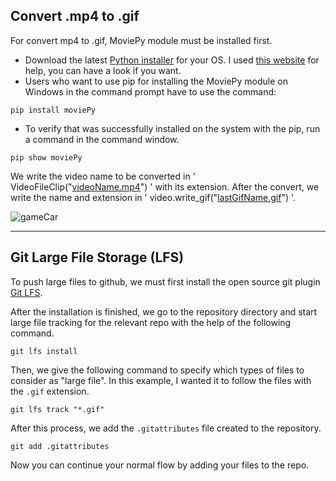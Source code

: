 ## Convert .mp4 to .gif 
For convert mp4 to .gif, MoviePy module  must be installed first.
- Download the latest [Python installer](https://www.python.org/downloads/) for your OS.
I used [this website](https://www.alphr.com/pip-is-not-recognized-as-an-internal-or-external-command/#:~:text=Reinstall%20Python%20to%20Fix%20'Pip,components%20to%20fix%20the%20problem.) for help, you can have a look if you want.
-  Users who want to use pip for installing the MoviePy module on Windows in the command prompt have to use the command:
```
pip install moviePy
```
- To verify that was successfully installed on the system with the pip, run a command in the command window.
```
pip show moviePy
```
We write the video name to be converted in ' VideoFileClip("[videoName.mp4](https://github.com/AtakanTurgut/python-mp4gif/blob/main/videoGame.mp4)") ' with its extension.
After the convert, we write the name and extension in ' video.write_gif("[lastGifName.gif](https://github.com/AtakanTurgut/python-mp4gif/blob/main/gifGame.gif)") '.

![gameCar](https://github.com/AtakanTurgut/python-mp4gif/blob/main/gifGameLittle.gif)

---
## Git Large File Storage (LFS)

To push large files to github, we must first install the open source git plugin [Git LFS](https://git-lfs.com/).

After the installation is finished, we go to the repository directory and start large file tracking for the relevant repo with the help of the following command.
```
git lfs install
```
Then, we give the following command to specify which types of files to consider as "large file". In this example, I wanted it to follow the files with the `.gif` extension.
```
git lfs track "*.gif"
```
After this process, we add the `.gitattributes` file created to the repository.
```
git add .gitattributes
```
Now you can continue your normal flow by adding your files to the repo.